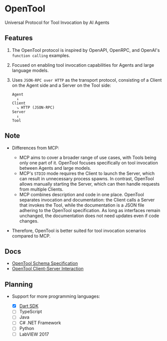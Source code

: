 # OpenTool

Universal Protocol for Tool Invocation by AI Agents

## Features

1. The OpenTool protocol is inspired by OpenAPI, OpenRPC, and OpenAI's `function calling` examples.
2. Focused on enabling tool invocation capabilities for Agents and large language models.
3. Uses `JSON-RPC over HTTP` as the transport protocol, consisting of a Client on the Agent side and a Server on the Tool side:

   ```
   Agent
     ↓
   Client
     ⇘ HTTP (JSON-RPC)
   Server
     ↓
   Tool
   ```

## Note

* Differences from MCP:

  * MCP aims to cover a broader range of use cases, with Tools being only one part of it. OpenTool focuses specifically on tool invocation between Agents and large models.
  * MCP's `STDIO` mode requires the Client to launch the Server, which can result in unnecessary process spawns. In contrast, OpenTool allows manually starting the Server, which can then handle requests from multiple Clients.
  * MCP combines description and code in one place. OpenTool separates invocation and documentation: the Client calls a Server that invokes the Tool, while the documentation is a JSON file adhering to the OpenTool specification. As long as interfaces remain unchanged, the documentation does not need updates even if code changes.

* Therefore, OpenTool is better suited for tool invocation scenarios compared to MCP.

## Docs

* [OpenTool Schema Specification](opentool-specification-en.md)
* [OpenTool Client-Server Interaction](client-server-specification-en.md)

## Planning

* Support for more programming languages:

  * [x] [Dart SDK](https://github.com/opentool-hub/opentool-dart)
  * [ ] TypeScript
  * [ ] Java
  * [ ] C# .NET Framework
  * [ ] Python
  * [ ] LabVIEW 2017
